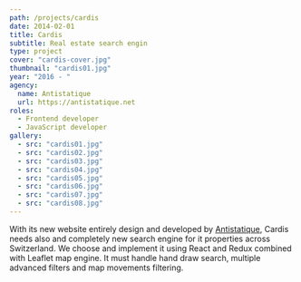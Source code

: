 ```yaml
---
path: /projects/cardis
date: 2014-02-01
title: Cardis
subtitle: Real estate search engin
type: project
cover: "cardis-cover.jpg"
thumbnail: "cardis01.jpg"
year: "2016 - "
agency:
  name: Antistatique
  url: https://antistatique.net
roles: 
  - Frontend developer
  - JavaScript developer
gallery:
  - src: "cardis01.jpg"
  - src: "cardis02.jpg"
  - src: "cardis03.jpg"
  - src: "cardis04.jpg"
  - src: "cardis05.jpg"
  - src: "cardis06.jpg"
  - src: "cardis07.jpg"
  - src: "cardis08.jpg"
---
```


With its new website entirely design and developed by [Antistatique](https://antistatique.net), Cardis needs also and completely new search engine for it properties across Switzerland. We choose and implement it using React and Redux combined with Leaflet map engine. It must handle hand draw search, multiple advanced filters and map movements filtering.

